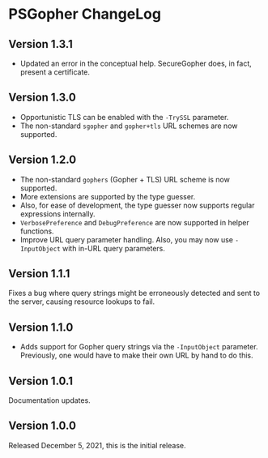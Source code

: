 # PSGopher ChangeLog

## Version 1.3.1
- Updated an error in the conceptual help.  SecureGopher does, in fact, present a certificate.

## Version 1.3.0
- Opportunistic TLS can be enabled with the `-TrySSL` parameter.
- The non-standard `sgopher` and `gopher+tls` URL schemes are now supported.

## Version 1.2.0
- The non-standard `gophers` (Gopher + TLS) URL scheme is now supported.
- More extensions are supported by the type guesser.
- Also, for ease of development, the type guesser now supports regular expressions internally.
- `VerbosePreference` and `DebugPreference` are now supported in helper functions.
- Improve URL query parameter handling.  Also, you may now use `-InputObject` with in-URL query parameters.

## Version 1.1.1
Fixes a bug where query strings might be erroneously detected and sent to the server, causing resource lookups to fail.

## Version 1.1.0
- Adds support for Gopher query strings via the `-InputObject` parameter.  Previously, one would have to make their own URL by hand to do this.

## Version 1.0.1
Documentation updates.

## Version 1.0.0
Released December 5, 2021, this is the initial release.